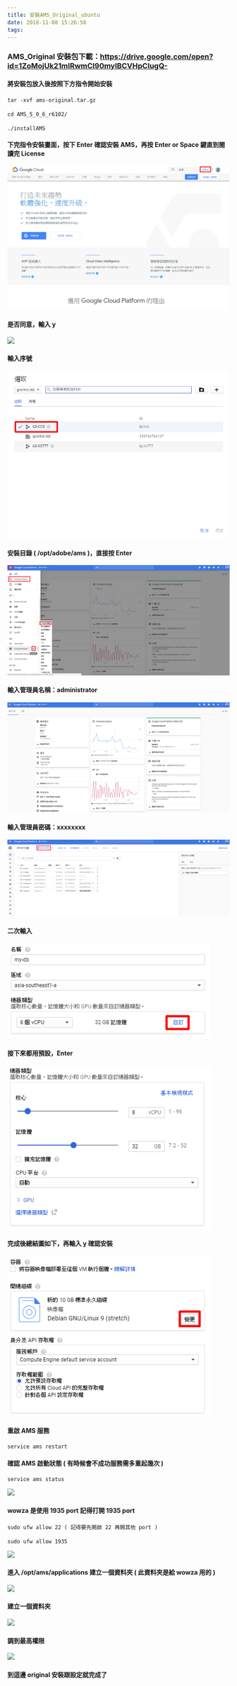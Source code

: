 ```yaml
---
title: 安裝AMS_Original_ubuntu
date: 2018-11-08 15:26:58
tags:
---
```


### AMS_Original 安裝包下載：https://drive.google.com/open?id=1ZoMojUk21mlRwmCl90mylBCVHpClugQ-

#### 將安裝包放入後按照下方指令開始安裝

```
tar -xvf ams-original.tar.gz

cd AMS_5_0_6_r6102/

./installAMS
```

#### 下完指令安裝畫面，按下 Enter 確認安裝 AMS，再按 Enter or Space 鍵直到閱讀完 License

![ ](images/1.png)

#### 是否同意，輸入 y

![ ](images/2.png)

#### 輸入序號

![ ](images/3.png)

#### 安裝目錄 ( /opt/adobe/ams )，直接按 Enter

![ ](images/4.png)

#### 輸入管理員名稱：administrator

![ ](images/5.png)

#### 輸入管理員密碼：xxxxxxxx

![ ](images/6.png)

#### 二次輸入

![ ](images/7.png)

#### 接下來都用預設，Enter

![ ](images/8.png)

#### 完成後總結圖如下，再輸入 y 確認安裝

![ ](images/9.png)

#### 重啟 AMS 服務

```
service ams restart
```

#### 確認 AMS 啟動狀態 ( 有時候會不成功服務需多重起幾次 )

```
service ams status
```

![ ](images/10.png)

#### wowza 是使用 1935 port 記得打開 1935 port

```
sudo ufw allow 22 ( 記得要先開啟 22 再開其他 port )

sudo ufw allow 1935
```

![ ](images/11.png)

#### 進入 /opt/ams/applications 建立一個資料夾 ( 此資料夾是給 wowza 用的 )

![ ](images/12.png)

#### 建立一個資料夾

![ ](images/13.png)

#### 調到最高權限

![ ](images/14.png)

#### 到這邊 original 安裝跟設定就完成了